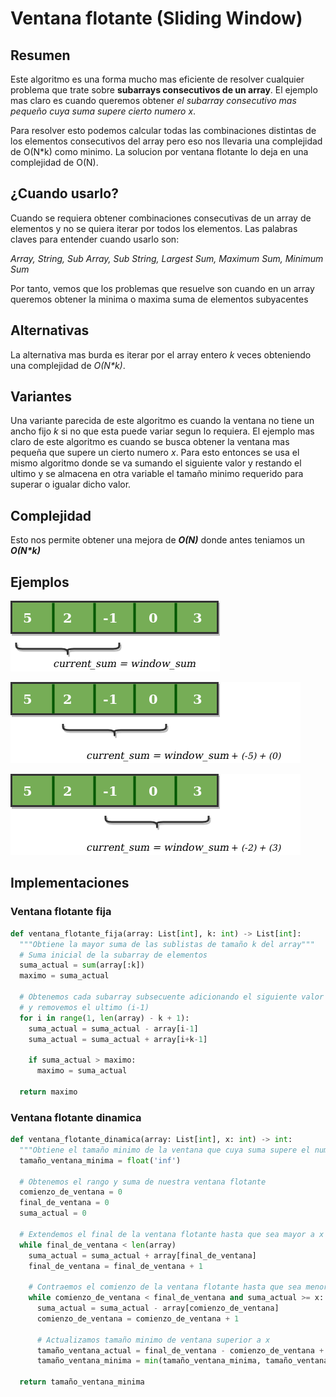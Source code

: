 # Ventana flotante (Sliding Window)

## Resumen

Este algoritmo es una forma mucho mas eficiente de resolver cualquier problema que trate sobre **subarrays consecutivos de un array**. El ejemplo mas claro es cuando queremos obtener *el subarray consecutivo mas pequeño cuya suma supere cierto numero x*.

Para resolver esto podemos calcular todas las combinaciones distintas de los elementos consecutivos del array pero eso nos llevaria una complejidad de O(N*k) como minimo. La solucion por ventana flotante lo deja en una complejidad de O(N).

## ¿Cuando usarlo?

Cuando se requiera obtener combinaciones consecutivas de un array de elementos y no se quiera iterar por todos los elementos. Las palabras claves para entender cuando usarlo son:

*Array, String, Sub Array, Sub String, Largest Sum, Maximum Sum, Minimum Sum*

Por tanto, vemos que los problemas que resuelve son cuando en un array queremos obtener la minima o maxima suma de elementos subyacentes

## Alternativas

La alternativa mas burda es iterar por el array entero *k* veces obteniendo una complejidad de _O(N*k)_.


## Variantes

Una variante parecida de este algoritmo es cuando la ventana no tiene un ancho fijo _k_ si no que esta
puede variar segun lo requiera. El ejemplo mas claro de este algoritmo es cuando se busca obtener la ventana mas pequeña que supere un cierto numero _x_. Para esto entonces se usa el mismo algoritmo donde se va sumando el siguiente valor y restando el ultimo y se almacena en otra variable el tamaño minimo requerido para superar o igualar dicho valor.


## Complejidad

Esto nos permite obtener una mejora de **_O(N)_** donde antes teniamos un **_O(N*k)_**

## Ejemplos

![Ventana flotante paso inicial](../images/algoritmos/sliding-window-1.png)

![Ventana flotante paso intermedio](../images/algoritmos/sliding-window-2.png)

![Ventana flotante paso final](../images/algoritmos/sliding-window-3.png)

## Implementaciones

### Ventana flotante fija

```python
def ventana_flotante_fija(array: List[int], k: int) -> List[int]:
  """Obtiene la mayor suma de las sublistas de tamaño k del array"""
  # Suma inicial de la subarray de elementos
  suma_actual = sum(array[:k])
  maximo = suma_actual

  # Obtenemos cada subarray subsecuente adicionando el siguiente valor (i+k-1)
  # y removemos el ultimo (i-1)
  for i in range(1, len(array) - k + 1):
    suma_actual = suma_actual - array[i-1]
    suma_actual = suma_actual + array[i+k-1]

    if suma_actual > maximo:
      maximo = suma_actual

  return maximo
```

### Ventana flotante dinamica

```python
def ventana_flotante_dinamica(array: List[int], x: int) -> int:
  """Obtiene el tamaño minimo de la ventana que cuya suma supere el numero x"""
  tamaño_ventana_minima = float('inf')

  # Obtenemos el rango y suma de nuestra ventana flotante
  comienzo_de_ventana = 0
  final_de_ventana = 0
  suma_actual = 0

  # Extendemos el final de la ventana flotante hasta que sea mayor a x
  while final_de_ventana < len(array)
    suma_actual = suma_actual + array[final_de_ventana]
    final_de_ventana = final_de_ventana + 1

    # Contraemos el comienzo de la ventana flotante hasta que sea menor a x
    while comienzo_de_ventana < final_de_ventana and suma_actual >= x:
      suma_actual = suma_actual - array[comienzo_de_ventana]
      comienzo_de_ventana = comienzo_de_ventana + 1

      # Actualizamos tamaño minimo de ventana superior a x
      tamaño_ventana_actual = final_de_ventana - comienzo_de_ventana + 1
      tamaño_ventana_minima = min(tamaño_ventana_minima, tamaño_ventana_actual)
  
  return tamaño_ventana_minima

```
